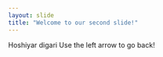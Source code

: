 ```yaml
---
layout: slide
title: "Welcome to our second slide!"
---
```

Hoshiyar digari
Use the left arrow to go back!
